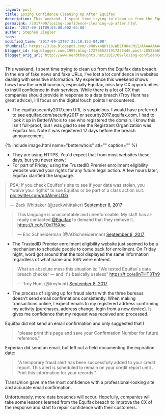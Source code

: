 ```yaml
---
layout: post
title: Losing Confidence Cleaning Up After Equifax
description: This weekend, I spent time trying to clean up from the Equifax data breach. In the era of fake news and fake URLs, I've lost a lot confidence in websites dealing with sensitive information.
permalink: /2017/09/losing-confidence-cleaning-up-after.html
date: '2017-09-11T09:04:00.002-04:00'
author: Stephen Ziegler
tags: 
modified_time: '2017-09-12T07:25:18.153-04:00'
thumbnail: https://3.bp.blogspot.com/-0R8vx4QHYi8/WbZtHKaCMjI/AAAAAAAAqP0/1iHtmfOiZpciNTYw8DNouz1MxIlrMRk4wCLcBGAs/s72-c/betterwhois.png
blogger_id: tag:blogger.com,1999:blog-1727955271917225446.post-2052866521784574926
blogger_orig_url: http://www.nerdthoughts.net/2017/09/losing-confidence-cleaning-up-after.html
---
```


This weekend, I spent time trying to clean up from the Equifax data breach. In the era of fake news and fake URLs, I've lost a lot confidence in websites dealing with sensitive information. My experience this weekend shows hows how the credit bureaus, especially Equifax, miss key CX opportunities to instill confidence in their services. While there is a lot of CX that companies should provide in response to a data breach (Troy Hunt has great advice), I'll focus on the digital touch points I encountered.

* The equifaxsecurity2017.com URL is suspicious. I would have preferred to see equifax.com/security2017 or security2017.equifax.com. I had to look it up in BetterWhois to see who registered the domain. I know this isn't full-proof, but I was glad to see the Registrant Organization was Equifax Inc. Note it was registered 17 days before the breach announcement.

{% include image.html name="betterwhois" atl="" caption="" %}


* They are using HTTPS. You'd expect that from most websites these days, but you never know!
* For part of Friday, using the TrustedID Premier enrollment eligibility website waived your rights for any future legal action.
A few hours later, Equifax clarified the language. 

<blockquote class="twitter-tweet" data-lang="en" style="display: block; margin-left: auto; margin-right: auto;"><p lang="en" dir="ltr">PSA: If you check Equifax&#39;s site to see if your data was stolen, you *waive your rights* to sue Equifax or be part of a class action suit. <a href="https://t.co/p4AlmmLQ3r">pic.twitter.com/p4AlmmLQ3r</a></p>&mdash; Zack Whittaker (@zackwhittaker) <a href="https://twitter.com/zackwhittaker/status/906178254331142144?ref_src=twsrc%5Etfw">September 8, 2017</a></blockquote>
<script async src="https://platform.twitter.com/widgets.js" charset="utf-8"></script>

<blockquote class="twitter-tweet" data-lang="en"><p lang="en" dir="ltr" style="display: block; margin-left: auto; margin-right: auto;">This language is unacceptable and unenforceable. My staff has already contacted <a href="https://twitter.com/Equifax?ref_src=twsrc%5Etfw">@Equifax</a> to demand that they remove it. <a href="https://t.co/vT0x7f5Xhc">https://t.co/vT0x7f5Xhc</a></p>&mdash; Eric Schneiderman (@AGSchneiderman) <a href="https://twitter.com/AGSchneiderman/status/906195350532304896?ref_src=twsrc%5Etfw">September 8, 2017</a></blockquote>
<script async src="https://platform.twitter.com/widgets.js" charset="utf-8"></script>

* The TrustedID Premier enrollment eligibility website just seemed to be a mechanism to schedule people to come back for enrollment. On Friday night, word got around that the tool displayed the same information regardless of what name and SSN were entered.

<blockquote class="twitter-tweet" data-lang="en"><p lang="en" dir="ltr" style="display: block; margin-left: auto; margin-right: auto;">What an absolute mess this situation is: &quot;We tested Equifax&#39;s data breach checker — and it&#39;s basically useless&quot; <a href="https://t.co/e9nTHT3Tn9">https://t.co/e9nTHT3Tn9</a></p>&mdash; Troy Hunt (@troyhunt) <a href="https://twitter.com/troyhunt/status/906295121494159360?ref_src=twsrc%5Etfw">September 8, 2017</a></blockquote>
<script async src="https://platform.twitter.com/widgets.js" charset="utf-8"></script>

* The process of signing up for fraud alerts with the three bureaus doesn't send email confirmations consistently. When making transactions online, I expect emails to my registered address confirming my activity (purchases, address change, login from a new device). It gives me confidence that my request was received and processed. 

Equifax did not send an email confirmation and only suggested that I

> "please print this page and save your Confirmation Number for future reference."

Experian did send an email, but left out a field documenting the expiration date:

> "A temporary fraud alert has been successfully added to your credit report. This alert is scheduled to remain on your credit report until . Print this information for your records." 

TransUnion gave me the most confidence with a professional-looking site and accurate email confirmation.

Unfortunately, more data breaches will occur. Hopefully, companies will take some lessons learned from the Equifax breach to improve the CX of the response and start to repair confidence with their customers.	